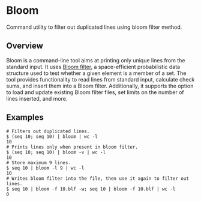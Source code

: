 # Bloom

Command utility to filter out duplicated lines using bloom filter method.

## Overview

Bloom is a command-line tool aims at printing only unique lines from the
standard input. It uses [Bloom filter][bf-wiki], a space-efficient
probabilistic data structure used to test whether a given element is a member
of a set.  The tool provides functionality to read lines from standard input,
calculate check sums, and insert them into a Bloom filter. Additionally, it
supports the option to load and update existing Bloom filter files, set
limits on the number of lines inserted, and more.

## Examples

```
# Filters out duplicated lines.
$ (seq 10; seq 10) | bloom | wc -l
10
# Prints lines only when present in bloom filter.
$ (seq 10; seq 10) | bloom -v | wc -l
10
# Store maximum 9 lines.
$ seq 10 | bloom -l 9 | wc -l
10
# Writes bloom filter into the file, then use it again to filter out lines.
$ seq 10 | bloom -f 10.blf -w; seq 10 | bloom -f 10.blf | wc -l
0
```

<!-- Named links -->

[bf-wiki]: https://en.wikipedia.org/wiki/Bloom_filter
